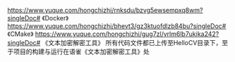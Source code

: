 https://www.yuque.com/hongchizhi/rnksdu/bzvg5ewsempxq8wm?singleDoc# 《Docker》
https://www.yuque.com/hongchizhi/bhevt3/gz3ktuofdlzb84bu?singleDoc# 《CMake》
https://www.yuque.com/hongchizhi/gug7zl/vrlm6lb7ukika242?singleDoc# 《文本加密解密工具》
所有代码文件都已上传至HelloCV目录下，至于项目的构建与运行在语雀《文本加密解密工具》处
